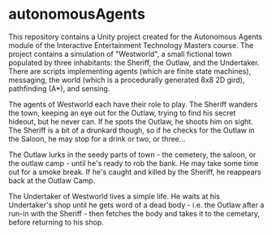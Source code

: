 # autonomousAgents
This repository contains a Unity project created for the Autonomous Agents module of the Interactive Entertainment Technology Masters course. The project contains a simulation of "Westworld", a small fictional town populated by three inhabitants: the Sheriff, the Outlaw, and the Undertaker. There are scripts implementing agents (which are finite state machines), messaging, the world (which is a procedurally generated 8x8 2D gird), pathfinding (A\*), and sensing.


The agents of Westworld each have their role to play. The Sheriff wanders the town, keeping an eye out for the Outlaw, trying to find his secret hideout, but he never can. If he spots the Outlaw, he shoots him on sight. The Sheriff is a bit of a drunkard though, so if he checks for the Outlaw in the Saloon, he may stop for a drink or two, or three...

The Outlaw lurks in the seedy parts of town - the cemetery, the saloon, or the outlaw camp - until he's ready to rob the bank. He may take some time out for a smoke break. If he's caught and killed by the Sheriff, he reappears back at the Outlaw Camp.

The Undertaker of Westworld lives a simple life. He waits at his Undertaker's shop until he gets word of a dead body - i.e. the Outlaw after a run-in with the Sheriff - then fetches the body and takes it to the cemetary, before returning to his shop.